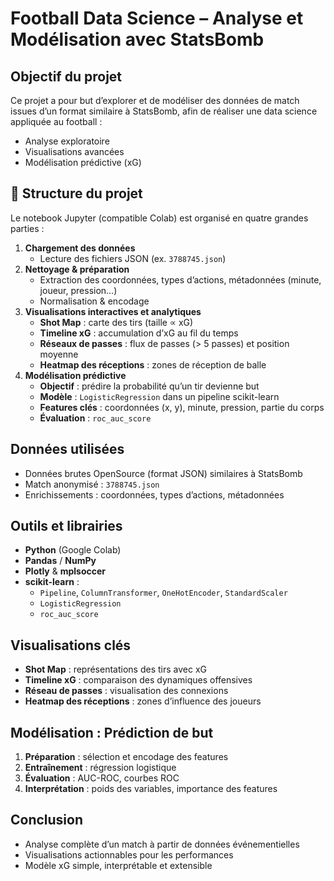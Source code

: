# Football Data Science – Analyse et Modélisation avec StatsBomb

## Objectif du projet  
Ce projet a pour but d’explorer et de modéliser des données de match issues d’un format similaire à StatsBomb, afin de réaliser une data science appliquée au football :  
- Analyse exploratoire  
- Visualisations avancées  
- Modélisation prédictive (xG)

## 📂 Structure du projet  
Le notebook Jupyter (compatible Colab) est organisé en quatre grandes parties :

1. **Chargement des données**  
   - Lecture des fichiers JSON (ex. `3788745.json`)  
2. **Nettoyage & préparation**  
   - Extraction des coordonnées, types d’actions, métadonnées (minute, joueur, pression…)  
   - Normalisation & encodage  
3. **Visualisations interactives et analytiques**  
   - **Shot Map** : carte des tirs (taille ∝ xG)  
   - **Timeline xG** : accumulation d’xG au fil du temps  
   - **Réseaux de passes** : flux de passes (> 5 passes) et position moyenne  
   - **Heatmap des réceptions** : zones de réception de balle  
4. **Modélisation prédictive**  
   - **Objectif** : prédire la probabilité qu’un tir devienne but  
   - **Modèle** : `LogisticRegression` dans un pipeline scikit-learn  
   - **Features clés** : coordonnées (x, y), minute, pression, partie du corps  
   - **Évaluation** : `roc_auc_score`

## Données utilisées  
- Données brutes OpenSource (format JSON) similaires à StatsBomb  
- Match anonymisé : `3788745.json`  
- Enrichissements : coordonnées, types d’actions, métadonnées  

## Outils et librairies  
- **Python** (Google Colab)  
- **Pandas** / **NumPy**  
- **Plotly** & **mplsoccer**  
- **scikit-learn** :  
  - `Pipeline`, `ColumnTransformer`, `OneHotEncoder`, `StandardScaler`  
  - `LogisticRegression`  
  - `roc_auc_score`

## Visualisations clés  
- **Shot Map** : représentations des tirs avec xG  
- **Timeline xG** : comparaison des dynamiques offensives  
- **Réseau de passes** : visualisation des connexions  
- **Heatmap des réceptions** : zones d’influence des joueurs  

## Modélisation : Prédiction de but  
1. **Préparation** : sélection et encodage des features  
2. **Entraînement** : régression logistique  
3. **Évaluation** : AUC-ROC, courbes ROC  
4. **Interprétation** : poids des variables, importance des features  

## Conclusion  
- Analyse complète d’un match à partir de données événementielles  
- Visualisations actionnables pour les performances  
- Modèle xG simple, interprétable et extensible  
